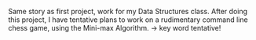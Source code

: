 Same story as first project, work for my Data Structures class.
After doing this project, I have tentative plans to work on a rudimentary command line chess game, using the Mini-max Algorithm. -> key word tentative! 
